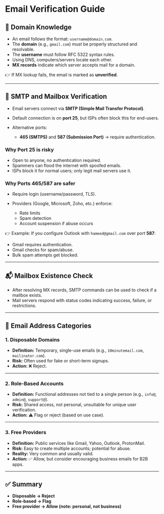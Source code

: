 # Email Verification Guide


## 📌 Domain Knowledge

* An email follows the format: `username@domain.com`.
* The **domain** (e.g., `gmail.com`) must be properly structured and resolvable.
* The **username** must follow RFC 5322 syntax rules.
* Using DNS, computers/servers locate each other.
* **MX records** indicate which server accepts mail for a domain.

👉 If MX lookup fails, the email is marked as **unverified**.

---

## 📡 SMTP and Mailbox Verification

* Email servers connect via **SMTP (Simple Mail Transfer Protocol)**.
* Default connection is on **port 25**, but ISPs often block this for end-users.
* Alternative ports:

  * **465 (SMTPS)** and **587 (Submission Port)** → require authentication.

### Why Port 25 is risky

* Open to anyone, no authentication required.
* Spammers can flood the internet with spoofed emails.
* ISPs block it for normal users; only legit mail servers use it.

### Why Ports 465/587 are safer

* Require login (username/password, TLS).
* Providers (Google, Microsoft, Zoho, etc.) enforce:

  * Rate limits
  * Spam detection
  * Account suspension if abuse occurs

👉 Example:
If you configure Outlook with `hameed@gmail.com` over port **587**:

* Gmail requires authentication.
* Gmail checks for spam/abuse.
* Bulk spam attempts get blocked.

---

## 📬 Mailbox Existence Check

* After resolving MX records, SMTP commands can be used to check if a mailbox exists.
* Mail servers respond with status codes indicating success, failure, or restrictions.

---

## 🛑 Email Address Categories

### 1. Disposable Domains

* **Definition:** Temporary, single-use emails (e.g., `10minutemail.com`, `mailinator.com`).
* **Risk:** Often used for fake or short-term signups.
* **Action:** ❌ Reject.

---

### 2. Role-Based Accounts

* **Definition:** Functional addresses not tied to a single person (e.g., `info@`, `admin@`, `support@`).
* **Risk:** Shared access, not personal, unsuitable for unique user verification.
* **Action:** ⚠️ Flag or reject (based on use case).

---

### 3. Free Providers

* **Definition:** Public services like Gmail, Yahoo, Outlook, ProtonMail.
* **Risk:** Easy to create multiple accounts; potential for abuse.
* **Reality:** Very common and usually valid.
* **Action:** ✅ Allow, but consider encouraging business emails for B2B apps.

---

## ✅ Summary

* **Disposable → Reject**
* **Role-based → Flag**
* **Free provider → Allow (note: personal, not business)**

